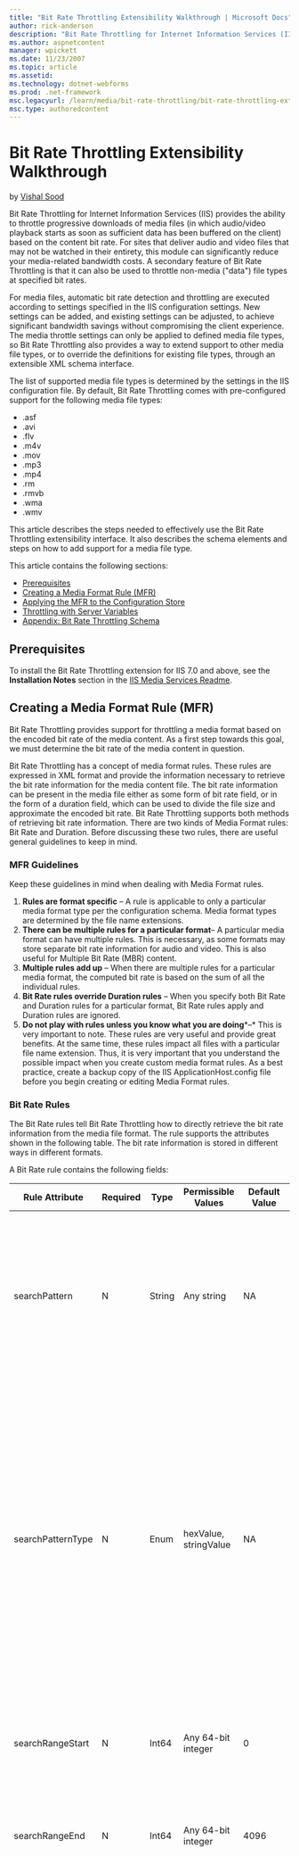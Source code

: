```yaml
---
title: "Bit Rate Throttling Extensibility Walkthrough | Microsoft Docs"
author: rick-anderson
description: "Bit Rate Throttling for Internet Information Services (IIS) provides the ability to throttle progressive downloads of media files (in which audio/video playb..."
ms.author: aspnetcontent
manager: wpickett
ms.date: 11/23/2007
ms.topic: article
ms.assetid: 
ms.technology: dotnet-webforms
ms.prod: .net-framework
msc.legacyurl: /learn/media/bit-rate-throttling/bit-rate-throttling-extensibility-walkthrough
msc.type: authoredcontent
---
```

Bit Rate Throttling Extensibility Walkthrough
====================
by [Vishal Sood](https://twitter.com/vishalsood)

Bit Rate Throttling for Internet Information Services (IIS) provides the ability to throttle progressive downloads of media files (in which audio/video playback starts as soon as sufficient data has been buffered on the client) based on the content bit rate. For sites that deliver audio and video files that may not be watched in their entirety, this module can significantly reduce your media-related bandwidth costs. A secondary feature of Bit Rate Throttling is that it can also be used to throttle non-media ("data") file types at specified bit rates.

For media files, automatic bit rate detection and throttling are executed according to settings specified in the IIS configuration settings. New settings can be added, and existing settings can be adjusted, to achieve significant bandwidth savings without compromising the client experience. The media throttle settings can only be applied to defined media file types, so Bit Rate Throttling also provides a way to extend support to other media file types, or to override the definitions for existing file types, through an extensible XML schema interface.

The list of supported media file types is determined by the settings in the IIS configuration file. By default, Bit Rate Throttling comes with pre-configured support for the following media file types:

- .asf
- .avi
- .flv
- .m4v
- .mov
- .mp3
- .mp4
- .rm
- .rmvb
- .wma
- .wmv

This article describes the steps needed to effectively use the Bit Rate Throttling extensibility interface. It also describes the schema elements and steps on how to add support for a media file type.

This article contains the following sections:

- [Prerequisites](bit-rate-throttling-extensibility-walkthrough.md#Prerequisites)
- [Creating a Media Format Rule (MFR)](bit-rate-throttling-extensibility-walkthrough.md#Creating)
- [Applying the MFR to the Configuration Store](bit-rate-throttling-extensibility-walkthrough.md#Applying)
- [Throttling with Server Variables](bit-rate-throttling-extensibility-walkthrough.md#Variables)
- [Appendix: Bit Rate Throttling Schema](bit-rate-throttling-extensibility-walkthrough.md#Appendix)

<a id="Prerequisites"></a>

## Prerequisites

To install the Bit Rate Throttling extension for IIS 7.0 and above, see the **Installation Notes** section in the [IIS Media Services Readme](../iis-media-services/iis-media-services-readme.md).

<a id="Creating"></a>

## Creating a Media Format Rule (MFR)

Bit Rate Throttling provides support for throttling a media format based on the encoded bit rate of the media content. As a first step towards this goal, we must determine the bit rate of the media content in question.

Bit Rate Throttling has a concept of media format rules. These rules are expressed in XML format and provide the information necessary to retrieve the bit rate information for the media content file. The bit rate information can be present in the media file either as some form of bit rate field, or in the form of a duration field, which can be used to divide the file size and approximate the encoded bit rate. Bit Rate Throttling supports both methods of retrieving bit rate information. There are two kinds of Media Format rules: Bit Rate and Duration. Before discussing these two rules, there are useful general guidelines to keep in mind.

### MFR Guidelines

Keep these guidelines in mind when dealing with Media Format rules.


1. **Rules are format specific** – A rule is applicable to only a particular media format type per the configuration schema. Media format types are determined by the file name extensions.
2. **There can be multiple rules for a particular format**– A particular media format can have multiple rules. This is necessary, as some formats may store separate bit rate information for audio and video. This is also useful for Multiple Bit Rate (MBR) content.
3. **Multiple rules add up** – When there are multiple rules for a particular media format, the computed bit rate is based on the sum of all the individual rules.
4. **Bit Rate rules override Duration rules** – When you specify both Bit Rate and Duration rules for a particular format, Bit Rate rules apply and Duration rules are ignored.
5. **Do not play with rules unless you know what you are doing***–* This is very important to note. These rules are very useful and provide great benefits. At the same time, these rules impact all files with a particular file name extension. Thus, it is very important that you understand the possible impact when you create custom media format rules. As a best practice, create a backup copy of the IIS ApplicationHost.config file before you begin creating or editing Media Format rules.


### Bit Rate Rules

The Bit Rate rules tell Bit Rate Throttling how to directly retrieve the bit rate information from the media file format. The rule supports the attributes shown in the following table. The bit rate information is stored in different ways in different formats.

A Bit Rate rule contains the following fields:


| Rule Attribute | Required | Type | Permissible Values | Default Value | Description |
| --- | --- | --- | --- | --- | --- |
| searchPattern | N | String | Any string | NA | The search string to locate the bit rate information. The interpretation of searchPattern string depends on the searchPatternType attribute. The searchPattern will only be searched in the search range defined by searchRangeStart and searchRangeEnd. |
| searchPatternType | N | Enum | hexValue, stringValue | NA | The type of the searchPattern – hex or string. **hexValue**: The search pattern represents the actual hex value in the file. For example, if you want to look for string "bitrate" in the file, you need to set searchPattern to "62697472617465" ("0x62" is 'b', "0x69" is 'i' and so on). **stringValue**: The search pattern represents the string value to be searched. Only ASCII characters are allowed here and it is case-sensitive. For example, if you want to look for string "bitrate" in the file, you need to set searchPattern to "bitrate". |
| searchRangeStart | N | Int64 | Any 64-bit integer | 0 | The start offset for the search relative to the beginning of the file or the end of the file (Also see "searchFrom"). This should be a positive number only. |
| searchRangeEnd | N | Int64 | Any 64-bit integer | 4096 | The end offset for the search relative to the beginning of the file or the end of the file (Also see "searchFrom"). This should be a positive number only. |
| searchFrom | N | Enum | beginning, end, both | beginning | Specifies the search direction relative to the file. **beginning**: This is for forward search. This means the search is calculated from the beginning of the file. For example, if you want to search for data in the first 1000 bytes in the file, you set searchRangeStart to 0 and searchRangeEnd to 1000 with searchFrom being "beginning". **end:** This is for backward search. This means the search is started from the end of the file towards the beginning. For example, if you want to search for data in the last 1000 bytes in the file, you set searchRangeStart to 0 and searchRangeEnd to 1000 with searchFrom being "end". **both:** means the search will be executed both from the beginning of the file and the end of the file. For example, if you set searchRangeStart to 0 and searchRangeEnd to 1000 with searchFrom being "both", it will first search through the first 1000 bytes of the file and then search through the last 1000 bytes of the file. Note that if the search in the beginning of the file succeeded, the module would skip the search from the end of the file. |
| dataOffset | N | Uint | Any unsigned integer | 0 | The offset bit from the search location. If the searchPattern is specified, this value would specify the offset from the end of the search pattern. |
| dataType | Y | Enum | uint16, uint32, float, double | NA | The type of the data located at the dataOffset (see dataOffset above). **unit16**: 16-bit unsigned **uint32**: 32-bit unsigned **float**: 32-bit single point float **double**: 64-bit double point double |
| endianness | N | Enum | bigEndian, littleEndian | bigEndian | The byte order. |
| unitBitPerSecond | N | Uint | Any unsigned integer | 1 | The bit rate multiplier. For example, a value of **1** means the bit rate data is expressed in bits per second (bps), while a value of **1000** for this parameter means the bit rate data is expressed in kilobits per second (kbps). |


**Table 1: Bit Rate Rule attributes**

Here are some examples of the bit rate rules:


[!code-xml[Main](bit-rate-throttling-extensibility-walkthrough/samples/sample1.xml)]


### Duration Rules

Duration rules are similar to the Bit Rate rules, but the value obtained from the media file depicts the duration of the content rather than the bit rate. In terms of the attributes, Duration rules are also similar to the Bit Rate rules, with just one difference. In the case of Duration rule, we do not have a **unitBitPerSecond** attribute; the unit is instead determined by the **timeScale** element. The **timeScale** element essentially specifies the unit of the Duration field and can also be searched and obtained from the file, just as it is possible with Duration and Bit Rate. Alternatively, **timeScale** could also be a constant value specified by the **constScale** attribute.

There are two parts to a Duration rule: **duration** and **timeScale**.


- **duration** – This sub-rule contains all the information to determine the duration value for a media format, in units of time.
- **timeScale**– This sub-rule contains all the information to determine the units of time in which **duration** is expressed, which can then be used as a multiplier to convert the search results of the duration rule into seconds.


These two parts are represented as separate elements in the schema. The element attributes are defined in following tables.


| Rule Attribute | Required | Type | Permissible Values | Default Value | Description |
| --- | --- | --- | --- | --- | --- |
| searchPattern | N | String | Any string | NA | The search string to locate the duration information. The interpretation of searchPattern string depends on the searchPatternType attribute. |
| searchPatternType | N | Enum | hexValue, stringValue | NA | The type of the searchPattern – hex or string. **hexValue**: The search pattern represents the actual hex value in the file. **stringValue**: The search pattern represents the string value to be searched. Only ASCII characters are allowed here and it is case-sensitive. |
| searchRangeStart | N | Int64 | Any 64-bit integer | 0 | The start offset for the search relative to the beginning of the file or the end of the file (also see "searchFrom"). |
| searchRangeEnd | N | Int64 | Any 64-bit integer | 4096 | The end offset for the search relative to the beginning of the file or the end of the file (see "searchFrom"). |
| searchFrom | N | Enum | beginning, end, both | beginning | Specifies the search direction relative to the file. **beginning**: This is for forward search. This means the search is calculated from the beginning of the file. For example, if you want to search for data in the first 1000 bytes in the file, you set searchRangeStart to 0 and searchRangeEnd to 1000 with searchFrom being "beginning". **end:** This is for backward search. This means the search is started from the end of the file towards the beginning. For example, if you want to search for data in the last 1000 bytes in the file, you set searchRangeStart to 0 and searchRangeEnd to 1000 with searchFrom being "end". **both:** means the search will be executed both from the beginning of the file and the end of the file. For example, if you set searchRangeStart to 0 and searchRangeEnd to 1000 with searchFrom being "both", it will first search through the first 1000 bytes of the file and then search through the last 1000 bytes of the file. Note that if the search in the beginning of the file succeeded, the module would skip the search from the end of the file. |
| dataOffset | N | Uint | Any unsigned integer | 0 | The offset bit from the search location. If the searchPattern is specified, this value would specify the offset from the end of the search pattern. |
| dataType | Y | Enum | uint16, uint32, float, double | NA | The type of the data located at the dataOffset (see dataOffset above). **unit16**: 16-bit unsigned; **uint32**: 32-bit unsigned **float**: 32-bit single point float **double**: 64 -bit double point double |
| endianness | N | Enum | bigEndian, littleEndian | bigEndian | The byte order. |


**Table 2: Duration Element attributes**


| Rule Attribute | Required | Type | Permissible Values | Default Value | Description |
| --- | --- | --- | --- | --- | --- |
| constScale | N | Uint | Any unsigned integer | 0 | Specifies whether to use a constant **timeScale** for all files of this type, or whether to calculate the **timeScale** for each file of this type. If any non-zero value is specified for this attribute, then all the other attributes will be ignored and this would be taken as the **timeScale**. The specified number would then be used as a multiplier to convert the duration data into seconds. For example, if the parsed number from the "duration" element will stand for milliseconds in all files of this type, the timeScale should be specified as 1000. |
| searchPattern | N | String | Any string | NA | The search string to locate the time scale information. The interpretation of searchPattern string depends on the searchPatternType attribute. |
| searchPatternType | N | Enum | hexValue, stringValue | NA | The type of the searchPattern – hex or string. **hexValue**: The search pattern represents the actual hex value in the file. **stringValue**: The search pattern represents the string value to be searched. Only ASCII characters are allowed here and it is case-sensitive. |
| searchRangeStart | N | Int64 | Any 64-bit integer | 0 | The start offset for the search relative to the beginning of the file or the end of the file (also see "searchFrom"). |
| searchRangeEnd | N | Int64 | Any 64-bit integer | 4096 | The end offset for the search relative to the beginning of the file or the end of the file (see "searchFrom"). |
| searchFrom | N | Enum | beginning, end, both | beginning | This specifies the search direction relative to the file. **beginning**: This is for forward search. This means the search is calculated from the beginning of the file. For example, if you want to search for data in the first 1000 bytes in the file, you set searchRangeStart to 0 and searchRangeEnd to 1000 with searchFrom being "beginning". **end:** This is for backward search. This means the search is started from the end of the file towards the beginning. For example, if you want to search for data in the last 1000 bytes in the file, you set searchRangeStart to 0 and searchRangeEnd to 1000 with searchFrom being "end". **both:** means the search will be executed both from the beginning of the file and the end of the file. For example, if you set searchRangeStart to 0 and searchRangeEnd to 1000 with searchFrom being "both", it will first search through the first 1000 bytes of the file and then search through the last 1000 bytes of the file. Note that if the search in the beginning of the file succeeded, the module would skip the search from the end of the file. |
| dataOffset | N | Uint | Any unsigned integer | 0 | The offset bit from the search location. If the searchPattern is specified, this value would specify the offset from the end of the search pattern. |
| dataType | Y | Enum | uint16, uint32, float, double | NA | The type of the data located at the dataOffset (see dataOffset above). **unit16**: 16-bit unsigned; **uint32**: 32-bit unsigned **float**: 32-bit single point float **double**: 64-bit double point double |
| endianness | N | Enum | bigEndian, littleEndian | bigEndian | The byte order. |


**Table 3: timeScale attributes**

Here are some examples of Duration rules:


[!code-xml[Main](bit-rate-throttling-extensibility-walkthrough/samples/sample2.xml)]

<a id="Applying"></a>

## Applying the MFR to the Configuration Store

These rules are stored in the IIS configuration file ApplicationHost.config. After you create rules to support additional media formats, they must be added to the ApplicationHost.config file. There are two recommended ways to do this:

### Manual Edit


1. Using a text editor, open the file located under your IIS install root directory (%*windir*%\system32\inetsrv\config\ApplicationHost.config).
2. Locate the media formats section under the System.webserver -&gt; media section.
3. Manually add the new media format rule (&lt;add&gt; …. &lt;/add&gt;) just before the &lt;/mediaformats&gt; tag in the file.


### AppCmd

Add the rule using AppCmd.exe. For example, add the following rule:


[!code-xml[Main](bit-rate-throttling-extensibility-walkthrough/samples/sample3.xml)]


The AppCmd commands then look like:


[!code-console[Main](bit-rate-throttling-extensibility-walkthrough/samples/sample4.cmd)]

<a id="Variables"></a>

## Throttling with Server Variables

In certain circumstances, it may be desirable or necessary to programmatically specify an explicit throttling rate on a per-request basis. This can be achieved by setting the server variables described in this section via the SetServerVariable method. The values in the server variables override the config for the particular response they are specified for.

### Server Variables

- **ResponseThrottler-Enabled** - Enables/Disables throttling for the particular request. A value of **0** indicates disabled while any other value means Bit Rate Throttling is enabled.
- **ResponseThrottler-InitialSendSize** - The initial send size, specified in kilobytes (KB), that is initially sent to the client at an unthrottled rate to provide the Fast Start experience. This can be used together with ***ResponseThrottler-Rate***.
- **ResponseThrottler-Rate**- The throttle rate, specified in kilobits per second (kbps), at which the response will be throttled after any specified Fast Start burst is delivered. This may be used together with ***ResponseThrottler-InitialSendSize***.
- **ResponseThrottler-FileExtension** - A string that specifies the file name extension for the request (for example, ***wmv***). This must be specified along with ***ResponseThrottler-EncodedBitRateKbps***. This is applicable for media responses only.
- **ResponseThrottler-EncodedBitRateKbps -** The encoded bit rate for the content being served in the response (for example, 1000). This must be specified along with ***ResponseThrottler-FileExtension.*** This is applicable to media responses only.
- **ResponseThrottler-ThrottleRatePercentage** - Specifies the throttle rate, in percent. to be applied to the request (for example, 110). This is applicable for media responses only. This may be used together with ***ResponseThrottler-InitialBufferTimeSeconds.***
- **ResponseThrottler-InitialBufferTimeSeconds** - Specifies the initial buffer time during which the response in unthrottled for fast startup (for example, 20). This is applicable for media responses only. This may be used together with ***ResponseThrottler-ThrottleRatePercentage***.

> [!NOTE]
> For any of the server variables to work, Bit Rate Throttling must be enabled.

### Precendence Order

A throttle rate specified via SetServerVariable overrides any throttling values already set in the ApplicationHost.config or web.config files. However, the new throttle rate is still subject to the Maximum Throttle Rate value (if specified). Again, a throttle rate specified via SetServerVariable is per-request only. The rate is not be persisted across requests.

The precedence order is in the following sequence:

1. If Bit Rate Throttling is disabled, none of the server variables apply.
2. If **ResponseThrottler-Enabled** has a value of **0**, none of the other server variables are considered and response goes unthrottled. All values other than **0** for this variable mean throttling is enabled for the response.
3. When **ResponseThrottler-Rate** is specified, it is used as the throttle rate for the request. The variable **ResponseThrottler-InitialSendSize** may be additionally specified and used. All other variables below are not evaluated when these are specified.
4. When **ResponseThrottler-Rate** is not specified, other media-specific variables may be specified in the following order:

    1. **ResponseThrottler-FileExtension** and **ResponseThrottler-EncodedBitRateKbps** must be specified together. This overrides content detection in Bit Rate Throttling. The file name extensions are used to look up the rules from the config and encoded bit rate is used when computing throttle rate.
    2. When **ResponseThrottler-ThrottleRatePercentage** is specified, it is used and value in the config is disabled. In addition, **ResponseThrottler-InitialBufferTimeSeconds** may be used to specify the Fast Start interval.
5. When none of the server variables are present, the stored configuration is used to determine throttling behavior.

### Setting the Server Variables Programmatically

To control the Bit Rate Throttling dynamically, you can use either C++ or managed code:

1. Build an IIS module, which is similar to the ISAPI filter in previous IIS versions. Use a module if you want programmatic throttling to apply to some or all requests based on arbitrary rules.
2. Build an IIS handler, which is similar to the ISAPI extension in previous IIS versions. Use a handler if you want programmatic throttling to apply only to requests for a specific URL or file type.

If you want to write a module with managed code, use the **HttpRequest.ServerVariables** property. The module would look something like the following code sample, where:

- In **BeginRequest**, you would read the **app.Context.Request.PhysicalPath** to determine the appropriate throttling rate, probably based on the file type.
- "foo" is either **ResponseThrottler-InitialSendSize** or **ResponseThrottler-Rate**.
- "bar" is the corresponding initial send size or throttling rate respectively (for example, 6000 or 300).


[!code-csharp[Main](bit-rate-throttling-extensibility-walkthrough/samples/sample5.cs)]


For C++, the API is similar, but you build a CHttpModule using the **IHttpContext::SetServerVariable** method. If you are building a managed handler, use the **System.Web.IHttpHandler** interface to produce an HTTP response for the specific content you want to throttle.

For performance, using C++ is recommended, because this will likely save you some unnecessary managed code transitions. However, in terms of simplicity, building the managed code module requires very little code and no compilation – just save it inside the %*systemdrive*%\inetpub\wwwroot\App\_Code directory.

<a id="Appendix"></a>

## Appendix: Bit Rate Throttling Schema

The following is the schema for specifying the Bit Rate Rules and Duration Rules:


[!code-unknown[Main](bit-rate-throttling-extensibility-walkthrough/samples/sample-127304-6.unknown)]


[Discuss in IIS Forums](https://forums.iis.net/1145.aspx)